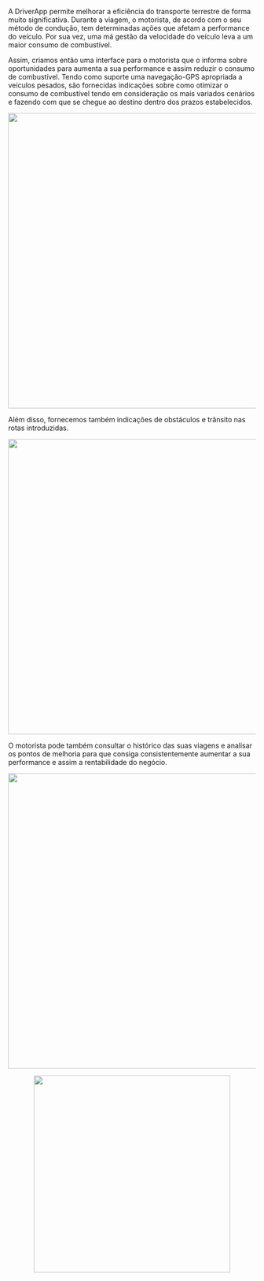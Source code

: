A DriverApp permite melhorar a eficiência do transporte terrestre de forma muito significativa. Durante a viagem, o motorista, de acordo com o seu método de condução, tem determinadas ações que afetam a performance do veículo. Por sua vez, uma má gestão da velocidade do veículo leva a um maior consumo de combustível.

Assim, criamos então uma interface para o motorista que o informa sobre oportunidades para aumenta a sua performance e assim reduzir o consumo de combustível.
Tendo como suporte uma navegação-GPS apropriada a veículos pesados, são fornecidas indicações sobre como otimizar o consumo de combustível tendo em consideração os mais variados cenários e fazendo com que se chegue ao destino dentro dos prazos estabelecidos.

<p align="center">
  <a href="https://www.meight.com"><img src="https://meight-p2020-idt.s3.eu-central-1.amazonaws.com/App_image1.png" width="600"></a>
</p>

Além disso, fornecemos também indicações de obstáculos e trânsito nas rotas introduzidas.

<p align="center">
  <a href="https://www.meight.com"><img src="https://meight-p2020-idt.s3.eu-central-1.amazonaws.com/App_image2.png" width="600"></a>
</p>

O motorista pode também consultar o histórico das suas viagens e analisar os pontos de melhoria para que consiga consistentemente aumentar a sua performance e assim a rentabilidade do negócio.

<p align="center">
  <a href="https://www.meight.com"><img src="https://meight-p2020-idt.s3.eu-central-1.amazonaws.com/App_image4.png" width="600"></a>
</p>

<p align="center">
  <a href="https://www.meight.com"><img src="https://meight-p2020-idt.s3.eu-central-1.amazonaws.com/logos.png" width="400"></a>
</p>
